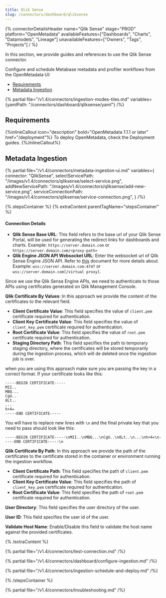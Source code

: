 ```yaml
---
title: Qlik Sense
slug: /connectors/dashboard/qliksense
---
```


{% connectorDetailsHeader
  name="Qlik Sense"
  stage="PROD"
  platform="OpenMetadata"
  availableFeatures=["Dashboards", "Charts", "Datamodels", "Lineage"]
  unavailableFeatures=["Owners", "Tags", "Projects"]
/ %}

In this section, we provide guides and references to use the Qlik Sense connector.

Configure and schedule Metabase metadata and profiler workflows from the OpenMetadata UI:

- [Requirements](#requirements)
- [Metadata Ingestion](#metadata-ingestion)

{% partial file="/v1.4/connectors/ingestion-modes-tiles.md" variables={yamlPath: "/connectors/dashboard/qliksense/yaml"} /%}

## Requirements

{%inlineCallout icon="description" bold="OpenMetadata 1.1.1 or later" href="/deployment"%}
To deploy OpenMetadata, check the Deployment guides.
{%/inlineCallout%}

## Metadata Ingestion

{% partial 
  file="/v1.4/connectors/metadata-ingestion-ui.md" 
  variables={
    connector: "QlikSense", 
    selectServicePath: "/images/v1.4/connectors/qliksense/select-service.png",
    addNewServicePath: "/images/v1.4/connectors/qliksense/add-new-service.png",
    serviceConnectionPath: "/images/v1.4/connectors/qliksense/service-connection.png",
} 
/%}

{% stepsContainer %}
{% extraContent parentTagName="stepsContainer" %}

#### Connection Details

- **Qlik Sense Base URL**: This field refers to the base url of your Qlik Sense Portal, will be used for generating the redirect links for dashboards and charts. Example: `https://server.domain.com` or `https://server.domain.com/<proxy-path>`
- **Qlik Engine JSON API Websocket URL**: Enter the websocket url of Qlik Sense Engine JSON API. Refer to [this](https://help.qlik.com/en-US/sense-developer/May2023/Subsystems/EngineAPI/Content/Sense_EngineAPI/GettingStarted/connecting-to-engine-api.htm) document for more details about. Example: `wss://server.domain.com:4747` or `wss://server.domain.com[/virtual proxy]`.

Since we use the Qlik Sense Engine APIs, we need to authenticate to those APIs using certificates generated on Qlik Management Console.

**Qlik Certificate By Values**: In this approach we provide the content of the certificates to the relevant field.
 - **Client Certificate Value**: This field specifies the value of `client.pem` certificate required for authentication.
 - **Client Key Certificate Value**: This field specifies the value of `client_key.pem` certificate required for authentication.
 - **Root Certificate Value**: This field specifies the value of `root.pem` certificate required for authentication.
 - **Staging Directory Path**: This field specifies the path to temporary staging directory, where the certificates will be stored temporarily during the ingestion process, which will de deleted once the ingestion job is over. 

when you are using this approach make sure you are passing the key in a correct format. If your certificate looks like this:

```
-----BEGIN CERTIFICATE-----
MII..
MBQ...
CgU..
8Lt..
...
h+4=
-----END CERTIFICATE-----
```

You will have to replace new lines with `\n` and the final private key that you need to pass should look like this:

```
-----BEGIN CERTIFICATE-----\nMII..\nMBQ...\nCgU..\n8Lt..\n...\nh+4=\n-----END CERTIFICATE-----\n
```

**Qlik Certificate By Path**: In this approach we provide the path of the certificates to the certificate stored in the container or environment running the ingestion workflow.
 - **Client Certificate Path**: This field specifies the path of `client.pem` certificate required for authentication. 
 - **Client Key Certificate Value**: This field specifies the path of `client_key.pem` certificate required for authentication. 
 - **Root Certificate Value**: This field specifies the path of `root.pem` certificate required for authentication. 

**User Directory**: This field specifies the user directory of the user.

**User ID**: This field specifies the user id of the user.

**Validate Host Name**: Enable/Disable this field to validate the host name against the provided certificates.

{% /extraContent %}

{% partial file="/v1.4/connectors/test-connection.md" /%}

{% partial file="/v1.4/connectors/dashboard/configure-ingestion.md" /%}

{% partial file="/v1.4/connectors/ingestion-schedule-and-deploy.md" /%}

{% /stepsContainer %}

{% partial file="/v1.4/connectors/troubleshooting.md" /%}
